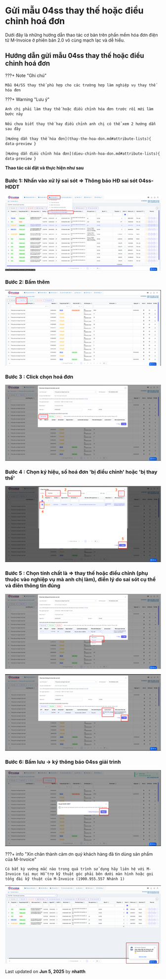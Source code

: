 # **Gửi mẫu 04ss thay thế hoặc điều chỉnh hoá đơn**

Dưới đây là những hướng dẫn thao tác cơ bản trên phần mềm hóa đơn điện tử M-Invoice ở phiên bản 2.0 vô cùng mạch lạc và dễ hiểu.

## **Hướng dẫn gửi mẫu 04ss thay thế hoặc điều chỉnh hoá đơn**

???+ Note "Ghi chú"

    Mẫu 04/SS thay thế phù hợp cho các trường hơp làm nghiệp vụ thay thế hóa đơn

???+ Warning "Lưu ý"

    Anh chị phải làm thay thế hoặc điều chỉnh hóa đơn trước rồi mới làm bước này

    Nếu chưa biết thay thế hay điều chỉnh anh chị có thể xem 2 hướng dẫn sau đây

    [Hướng dẫn thay thế hóa đơn](thay-the-hoa-don.md#attribute-lists){ data-preview }

    [Hướng dẫn điều chỉnh hóa đơn](dieu-chinh-hoa-don.md#attribute-lists){ data-preview }

**Thao tác cài đặt và thực hiện như sau**

### **Bước 1: Nhấn vào xử lý sai sót => Thông báo HĐ sai sót 04ss-HDDT**

![Hình 1](../../assets/images/invoice2/2.0_gui04ss_1.png)

### **Bước 2: Bấm thêm**

![Hình 2](../../assets/images/invoice2/2.0_gui04ss_2.png)

### **Bước 3 : Click chọn hoá đơn**

![Hình 3](../../assets/images/invoice2/2.0_gui04ss_3.png)

### **Bước 4 : Chọn ký hiệu, số hoá đơn 'bị điều chỉnh' hoặc 'bị thay thế'**

![Hình 4](../../assets/images/invoice2/2.0_gui04ss_4.png)

### **Bước 5 : Chọn tính chất là => thay thế hoặc điều chỉnh (phụ thuộc vào nghiệp vụ mà anh chị làm), điền lý do sai sót cụ thể và điên thông tin đúng**

![Hình 5](../../assets/images/invoice2/2.0_gui04ss_5.png)

![Hình 6](../../assets/images/invoice2/2.0_gui04ss_6.png)

### **Bước 6: Bấm lưu -> ký thông báo 04ss giải trình**

![Hình 7](../../assets/images/invoice2/2.0_gui04ss_7.png)

???+ info "Xin chân thành cảm ơn quý khách hàng đã tin dùng sản phẩm của M-Invoice"

    Có bất kỳ vướng mắc nào trong quá trình sử dụng hãy liên hệ với M-Invoice tại mục Hỗ trợ kỹ thuật góc phải bên dưới màn hình hoặc gọi tổng đài kỹ thuật của M-Invoice (1900.955.557 Nhánh 1)

![Hình 8](../../assets/images/invoice2/hotro.png)

<div class="last-updated">Last updated on <strong>Jun 5, 2025</strong> by <strong>nhatth</strong></div>
